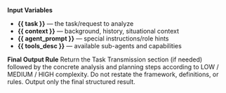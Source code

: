**Input Variables**
- **{{ task }}** — the task/request to analyze
- **{{ context }}** — background, history, situational context
- **{{ agent_prompt }}** — special instructions/role hints
- **{{ tools_desc }}** — available sub-agents and capabilities

**Final Output Rule**
Return the Task Transmission section (if needed) followed by the concrete analysis and planning steps according to LOW / MEDIUM / HIGH complexity.
Do not restate the framework, definitions, or rules. Output only the final structured result.
